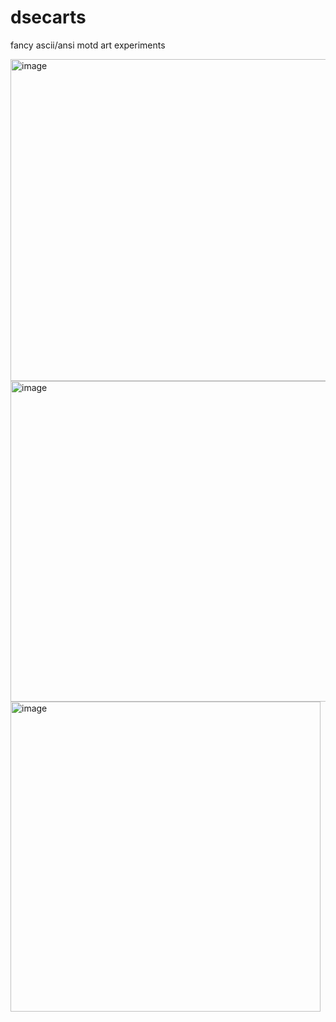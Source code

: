 # dsecarts
fancy ascii/ansi motd art experiments


<img width="515" alt="image" src="https://user-images.githubusercontent.com/87524177/177647015-414ca0ea-3927-460e-9fcc-1529189497e3.png">

<img width="513" alt="image" src="https://user-images.githubusercontent.com/87524177/177697189-de43a87d-9795-45cd-a435-be432e840a0d.png">

<img width="496" alt="image" src="https://user-images.githubusercontent.com/87524177/178064157-1d5b6054-e8ea-4026-b899-6337d640af66.png">
